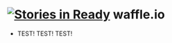 [![Stories in Ready](https://badge.waffle.io/hondam/waffle.io.png?label=ready&title=Ready)](https://waffle.io/hondam/waffle.io)
waffle.io
=========
- TEST! TEST! TEST!
